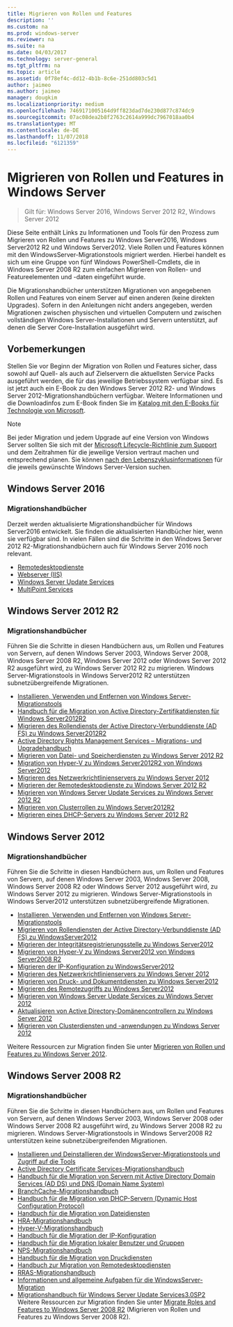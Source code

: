 ```yaml
---
title: Migrieren von Rollen und Features
description: ''
ms.custom: na
ms.prod: windows-server
ms.reviewer: na
ms.suite: na
ms.date: 04/03/2017
ms.technology: server-general
ms.tgt_pltfrm: na
ms.topic: article
ms.assetid: 0f78ef4c-dd12-4b1b-8c6e-251dd803c5d1
author: jaimeo
ms.author: jaimeo
manager: dougkim
ms.localizationpriority: medium
ms.openlocfilehash: 7469171005164d9ff823dad7de230d877c874dc9
ms.sourcegitcommit: 07ac08dea2b8f2763c2614a999dc7967018aa0b4
ms.translationtype: MT
ms.contentlocale: de-DE
ms.lasthandoff: 11/07/2018
ms.locfileid: "6121359"
---
```

# Migrieren von Rollen und Features in Windows Server

>Gilt für: Windows Server 2016, Windows Server 2012 R2, Windows Server 2012

Diese Seite enthält Links zu Informationen und Tools für den Prozess zum Migrieren von Rollen und Features zu Windows Server2016, Windows Server2012 R2 und Windows Server2012. Viele Rollen und Features können mit den WindowsServer-Migrationstools migriert werden. Hierbei handelt es sich um eine Gruppe von fünf Windows PowerShell-Cmdlets, die in Windows Server 2008 R2 zum einfachen Migrieren von Rollen- und Featureelementen und -daten eingeführt wurde.

Die Migrationshandbücher unterstützen Migrationen von angegebenen Rollen und Features von einem Server auf einen anderen (keine direkten Upgrades). Sofern in den Anleitungen nicht anders angegeben, werden Migrationen zwischen physischen und virtuellen Computern und zwischen vollständigen Windows Server-Installationen und Servern unterstützt, auf denen die Server Core-Installation ausgeführt wird.  

## Vorbemerkungen

Stellen Sie vor Beginn der Migration von Rollen und Features sicher, dass sowohl auf Quell- als auch auf Zielservern die aktuellsten Service Packs ausgeführt werden, die für das jeweilige Betriebssystem verfügbar sind.
Es ist jetzt auch ein E-Book zu den Windows Server 2012 R2- und Windows Server 2012-Migrationshandbüchern verfügbar. Weitere Informationen und die Downloadinfos zum E-Book finden Sie im [Katalog mit den E-Books für Technologie von Microsoft](https://social.technet.microsoft.com/wiki/contents/articles/11608.e-book-gallery-for-microsoft-technologies.aspx#MigrateRoles). 

>[!NOTE]
>Bei jeder Migration und jedem Upgrade auf eine Version von Windows Server sollten Sie sich mit der [Microsoft Lifecycle-Richtlinie zum Support](https://support.microsoft.com/lifecycle) und dem Zeitrahmen für die jeweilige Version vertraut machen und entsprechend planen. Sie können [nach den Lebenszyklusinformationen](https://support.microsoft.com/lifecycle) für die jeweils gewünschte Windows Server-Version suchen.
 
## Windows Server 2016

### Migrationshandbücher
Derzeit werden aktualisierte Migrationshandbücher für Windows Server2016 entwickelt. Sie finden die aktualisierten Handbücher hier, wenn sie verfügbar sind. In vielen Fällen sind die Schritte in den Windows Server 2012 R2-Migrationshandbüchern auch für Windows Server 2016 noch relevant.

- [Remotedesktopdienste](https://technet.microsoft.com/windows-server-docs/compute/remote-desktop-services/migrate-rds-role-services)
- [Webserver (IIS)](https://www.iis.net/downloads/microsoft/web-deploy)
- [Windows Server Update Services](https://technet.microsoft.com/library/hh852339.aspx)
- [MultiPoint Services](https://technet.microsoft.com/windows-server-docs/compute/remote-desktop-services/multipoint-services/multipoint-services-migrate)
 
## Windows Server 2012 R2

### Migrationshandbücher
Führen Sie die Schritte in diesen Handbüchern aus, um Rollen und Features von Servern, auf denen Windows Server 2003, Windows Server 2008, Windows Server 2008 R2, Windows Server 2012 oder Windows Server 2012 R2 ausgeführt wird, zu Windows Server 2012 R2 zu migrieren. Windows Server-Migrationstools in Windows Server2012 R2 unterstützen subnetzübergreifende Migrationen.

- [Installieren, Verwenden und Entfernen von Windows Server-Migrationstools](https://technet.microsoft.com/library/jj134202.aspx)
- [Handbuch für die Migration von Active Directory-Zertifikatdiensten für Windows Server2012R2](https://technet.microsoft.com/library/dn486797.aspx)
- [Migrieren des Rollendiensts der Active Directory-Verbunddienste (AD FS) zu Windows Server2012R2](https://technet.microsoft.com/library/dn486815.aspx)
- [Active Directory Rights Management Services – Migrations- und Upgradehandbuch](https://technet.microsoft.com/library/cc754277.aspx)
- [Migrieren von Datei- und Speicherdiensten zu Windows Server 2012 R2](https://technet.microsoft.com/library/dn479292.aspx)
- [Migration von Hyper-V zu Windows Server2012R2 von Windows Server2012](https://technet.microsoft.com/library/dn486799.aspx)
- [Migrieren des Netzwerkrichtlinienservers zu Windows Server 2012](https://technet.microsoft.com/library/hh831652)
- [Migrieren der Remotedesktopdienste zu Windows Server 2012 R2](https://technet.microsoft.com/library/dn479239.aspx)
- [Migrieren von Windows Server Update Services zu Windows Server 2012 R2](https://technet.microsoft.com/library/hh852339.aspx)
- [Migrieren von Clusterrollen zu Windows Server2012R2](https://technet.microsoft.com/library/dn530779.aspx)
- [Migrieren eines DHCP-Servers zu Windows Server 2012 R2](https://technet.microsoft.com/library/dn495425.aspx)
 
## Windows Server 2012

### Migrationshandbücher
Führen Sie die Schritte in diesen Handbüchern aus, um Rollen und Features von Servern, auf denen Windows Server 2003, Windows Server 2008, Windows Server 2008 R2 oder Windows Server 2012 ausgeführt wird, zu Windows Server 2012 zu migrieren. Windows Server-Migrationstools in Windows Server2012 unterstützen subnetzübergreifende Migrationen.

- [Installieren, Verwenden und Entfernen von Windows Server-Migrationstools](https://technet.microsoft.com/library/jj134202)
- [Migrieren von Rollendiensten der Active Directory-Verbunddienste (AD FS) zu WindowsServer2012](https://technet.microsoft.com/library/jj647765)
- [Migrieren der Integritätsregistrierungsstelle zu Windows Server2012](https://technet.microsoft.com/library/hh831513)
- [Migrieren von Hyper-V zu Windows Server2012 von Windows Server2008 R2](https://technet.microsoft.com/library/jj574113)
- [Migrieren der IP-Konfiguration zu WindowsServer2012](https://technet.microsoft.com/library/jj574133)
- [Migrieren des Netzwerkrichtlinienservers zu Windows Server 2012](https://technet.microsoft.com/library/hh831652)
- [Migrieren von Druck- und Dokumentdiensten zu Windows Server2012](https://technet.microsoft.com/library/jj134150)
- [Migrieren des Remotezugriffs zu Windows Server2012](https://technet.microsoft.com/library/hh831423)
- [Migrieren von Windows Server Update Services zu Windows Server 2012](https://technet.microsoft.com/library/hh852339)
- [Aktualisieren von Active Directory-Domänencontrollern zu Windows Server 2012](https://technet.microsoft.com/library/hh994618.aspx)
- [Migrieren von Clusterdiensten und -anwendungen zu Windows Server 2012](https://technet.microsoft.com/library/dn486790.aspx)
 

Weitere Ressourcen zur Migration finden Sie unter [Migrieren von Rollen und Features zu Windows Server 2012](https://technet.microsoft.com/library/jj134039).

## Windows Server 2008 R2

### Migrationshandbücher
Führen Sie die Schritte in diesen Handbüchern aus, um Rollen und Features von Servern, auf denen Windows Server 2003, Windows Server 2008 oder Windows Server 2008 R2 ausgeführt wird, zu Windows Server 2008 R2 zu migrieren. Windows Server-Migrationstools in Windows Server2008 R2 unterstützen keine subnetzübergreifenden Migrationen.

- [Installieren und Deinstallieren der WindowsServer-Migrationstools und Zugriff auf die Tools](https://technet.microsoft.com/library/dd379545)
- [Active Directory Certificate Services-Migrationshandbuch](https://technet.microsoft.com/library/ee126170)
- [Handbuch für die Migration von Servern mit Active Directory Domain Services (AD DS) und DNS (Domain Name System)](https://technet.microsoft.com/library/dd379558)
- [BranchCache-Migrationshandbuch](https://technet.microsoft.com/library/dd548365)
- [Handbuch für die Migration von DHCP-Servern (Dynamic Host Configuration Protocol)](https://technet.microsoft.com/library/dd379535)
- [Handbuch für die Migration von Dateidiensten](https://technet.microsoft.com/library/dd379487)
- [HRA-Migrationshandbuch](https://technet.microsoft.com/library/ee791829)
- [Hyper-V-Migrationshandbuch](https://technet.microsoft.com/library/ee849855)
- [Handbuch für die Migration der IP-Konfiguration](https://technet.microsoft.com/library/dd379537)
- [Handbuch für die Migration lokaler Benutzer und Gruppen](https://technet.microsoft.com/library/dd379531)
- [NPS-Migrationshandbuch](https://technet.microsoft.com/library/ee791849)
- [Handbuch für die Migration von Druckdiensten](https://technet.microsoft.com/library/dd379488)
- [Handbuch zur Migration von Remotedesktopdiensten](https://technet.microsoft.com/library/ff849223)
- [RRAS-Migrationshandbuch](https://technet.microsoft.com/library/ee822825)
- [Informationen und allgemeine Aufgaben für die WindowsServer-Migration](https://technet.microsoft.com/library/ff400258)
- [Migrationshandbuch für Windows Server Update Services3.0SP2](https://technet.microsoft.com/library/ee822826)
 
Weitere Ressourcen zur Migration finden Sie unter [Migrate Roles and Features to Windows Server 2008 R2](https://technet.microsoft.com/library/dd365353) (Migrieren von Rollen und Features zu Windows Server 2008 R2).
